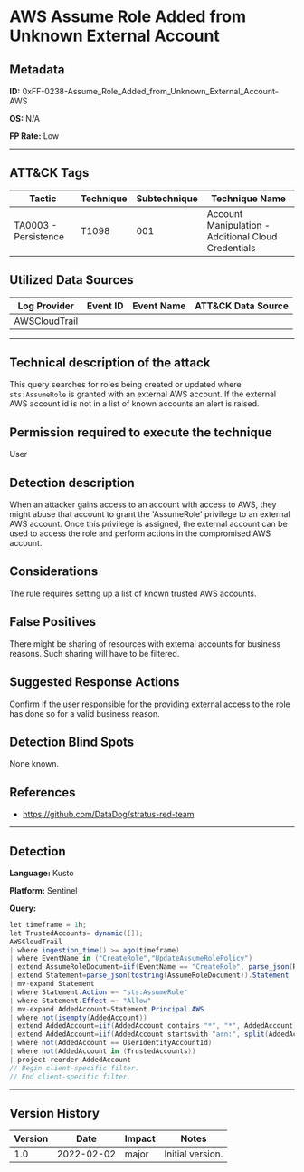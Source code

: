 # AWS Assume Role Added from Unknown External Account

## Metadata
**ID:** 0xFF-0238-Assume_Role_Added_from_Unknown_External_Account-AWS

**OS:** N/A

**FP Rate:** Low

---

## ATT&CK Tags

| Tactic | Technique | Subtechnique | Technique Name |
|---|---|---| --- |
| TA0003 - Persistence | T1098 | 001 | Account Manipulation - Additional Cloud Credentials|

## Utilized Data Sources

| Log Provider | Event ID | Event Name | ATT&CK Data Source |
|---------|---------|----------|---------|
|AWSCloudTrail||||
---

## Technical description of the attack
​This query searches for roles being created or updated where `sts:AssumeRole` is granted with an external AWS account. If the external AWS account id is not in a list of known accounts an alert is raised.


## Permission required to execute the technique
User

## Detection description
When an attacker gains access to an account with access to AWS, they might abuse that account to grant the 'AssumeRole' privilege to an external AWS account. Once this privilege is assigned, the external account can be used to access the role and perform actions in the compromised AWS account.


## Considerations
The rule requires setting up a list of known trusted AWS accounts.


## False Positives
There might be sharing of resources with external accounts for business reasons. Such sharing will have to be filtered.


## Suggested Response Actions
Confirm if the user responsible for the providing external access to the role has done so for a valid business reason.


## Detection Blind Spots
None known.


## References
* https://github.com/DataDog/stratus-red-team

---

## Detection

**Language:** Kusto

**Platform:** Sentinel

**Query:**
```C#
let timeframe = 1h;
let TrustedAccounts= dynamic([]);
AWSCloudTrail
| where ingestion_time() >= ago(timeframe)
| where EventName in ("CreateRole","UpdateAssumeRolePolicy")
| extend AssumeRoleDocument=iif(EventName == "CreateRole", parse_json(RequestParameters).assumeRolePolicyDocument, parse_json(RequestParameters).policyDocument)
| extend Statement=parse_json(tostring(AssumeRoleDocument)).Statement
| mv-expand Statement
| where Statement.Action =~ "sts:AssumeRole"
| where Statement.Effect =~ "Allow"
| mv-expand AddedAccount=Statement.Principal.AWS
| where not(isempty(AddedAccount))
| extend AddedAccount=iif(AddedAccount contains "*", "*", AddedAccount)
| extend AddedAccount=iif(AddedAccount startswith "arn:", split(AddedAccount, ":")[4], AddedAccount)
| where not(AddedAccount == UserIdentityAccountId)
| where not(AddedAccount in (TrustedAccounts))
| project-reorder AddedAccount
// Begin client-specific filter.
// End client-specific filter.
```


---

## Version History
| Version | Date | Impact | Notes |
|---------|------|--------|------|
| 1.0  | 2022-02-02| major | Initial version. |